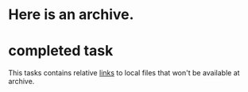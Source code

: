 # Here is an archive.

# completed task
This tasks contains relative [links](./custom.files/some.log) to local files that won't be available at archive.
